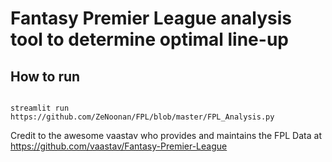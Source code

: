 # Fantasy Premier League analysis tool to determine optimal line-up 

## How to run 
```

streamlit run https://github.com/ZeNoonan/FPL/blob/master/FPL_Analysis.py
```
Credit to the awesome vaastav who provides and maintains the FPL Data at https://github.com/vaastav/Fantasy-Premier-League